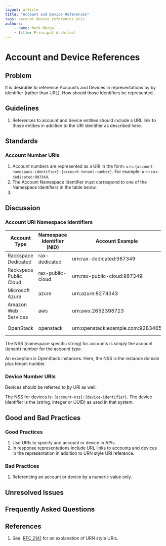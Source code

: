 ```yaml
---
layout: article
title: "Account and Device References"
tags: account device references uris
authors:
    - name: Mark Morga
    - title: Principal Architect
---
```

# Account and Device References

## Problem

It is desirable to reference Accounts and Devices in representations by by identifier (rather than URL). How should those identifiers be represented.

## Guidelines

1. References to account and device entities should include a URL link to those entities in addition to the URI identifier as described here.

## Standards

### Account Number URIs

1. Account numbers are represented as a URI in the form: `urn:{account-namespace-identifier}:{account-tenant-number}`. For example: `urn:rax-dedicated:987349`.
2. The Account Namespace Identifier must correspond to one of the Namespace Identifiers in the table below.
3. 

## Discussion

### Account URI Namespace Identifiers

|Account Type | Namespace Identifier (NID) | Account Example | Device Example |
|-------------|----------------------------|-----------------|----------------|
|Rackspace Dedicated     | rax-dedicated    | urn:rax-dedicated:987349    | urn:rax-dedicated:987349:68763482 |
|Rackspace Public Cloud  | rax-public-cloud | urn:rax-public-cloud:987349 | urn:rax-public-cloud:987349:c931cdde-45da-4a4e-a1aa-13ba5f8424bd |
|Microsoft Azure         | azure            | urn:azure:8274343           | urn:azure:8274343:67834234 |
|Amazon Web Services     | aws              | urn:aws:2652398723          | urn:aws:2652398723:98634123 |
|OpenStack               | openstack        | urn:openstack:example.com:9283465  | urn:openstack:example.com:9283465:3455ae20-d856-4c70-8e8f-084535f4873f |

The NSS (namespace specific string) for accounts is simply the account (tenant) number for the account type.

An exception is OpenStack instances. Here, the NSS is the instance domain plus tenant number.

### Device Number URIs

Devices should be referred to by URI as well.

The NSS for devices is: `{account-nss}:{device-identifier}`. The device identifier is the (string, integer or UUID) as used in that system.

## Good and Bad Practices

### Good Practices

1. Use URIs to specify and account or device in APIs.
2. In response representations include URL links to accounts and devices in the representation in addition to URN style URI reference.

### Bad Practices

1. Referencing an account or device by a numeric value only.

## Unresolved Issues


## Frequently Asked Questions



## References

1. See: [RFC 2141](http://tools.ietf.org/html/rfc2141) for an explanation of URN style URIs.
